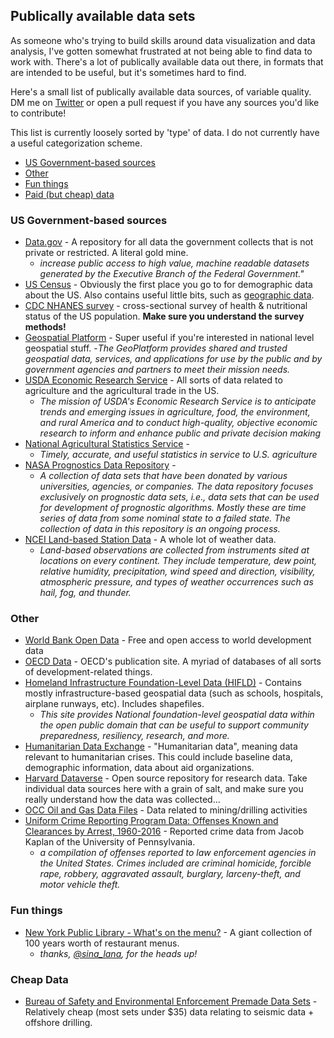 ## Publically available data sets 

As someone who's trying to build skills around data visualization and data analysis, I've gotten somewhat frustrated at not being able to find data to work with. There's a lot of publically available data out there, in formats that are intended to be useful, but it's sometimes hard to find. 

Here's a small list of publically available data sources, of variable quality. DM me on [Twitter](http://twitter.com/guacamolebio) or open a pull request if you have any sources you'd like to contribute! 

This list is currently loosely sorted by 'type' of data. I do not currently have a useful categorization scheme.

 * [US Government-based sources](#us-government-based-sources)
 * [Other](#other)
 * [Fun things](#fun-things)
 * [Paid (but cheap) data](#cheap-data)
 
### US Government-based sources
* [Data.gov](https://www.data.gov) - A repository for all data the government collects that is not private or restricted. A literal gold mine.
    - _increase public access to high value, machine readable datasets generated by the Executive Branch of the Federal Government."_
* [US Census](https://www.census.gov/) - Obviously the first place you go to for demographic data about the US. Also contains useful little bits, such as [geographic data](https://www.census.gov/geo/). 
* [CDC NHANES survey](https://www.cdc.gov/nchs/nhanes/index.htm) - cross-sectional survey of health & nutritional status of the US population. **Make sure you understand the survey methods!**
* [Geospatial Platform](https://www.geoplatform.gov) - Super useful if you're interested in national level geospatial stuff.
    -_The GeoPlatform provides shared and trusted geospatial data, services, and applications for use by the public and by government agencies and partners to meet their mission needs._
* [USDA Economic Research Service](https://www.ers.usda.gov/data-products/) - All sorts of data related to agriculture and the agricultural trade in the US. 
    - _The mission of USDA's Economic Research Service is to anticipate trends and emerging issues in agriculture, food, the environment, and rural America and to conduct high-quality, objective economic research to inform and enhance public and private decision making_
* [National Agricultural Statistics Service](https://www.nass.usda.gov) - 
    - _Timely, accurate, and useful statistics in service to U.S. agriculture_
* [NASA Prognostics Data Repository](https://ti.arc.nasa.gov/tech/dash/groups/pcoe/prognostic-data-repository/) -
    - _A collection of data sets that have been donated by various universities, agencies, or companies. The data repository focuses exclusively on prognostic data sets, i.e., data sets that can be used for development of prognostic algorithms. Mostly these are time series of data from some nominal state to a failed state. The collection of data in this repository is an ongoing process._
* [NCEI Land-based Station Data](https://www.ncdc.noaa.gov/data-access/land-based-station-data) - A whole lot of weather data.
    - _Land-based observations are collected from instruments sited at locations on every continent. They include temperature, dew point, relative humidity, precipitation, wind speed and direction, visibility, atmospheric pressure, and types of weather occurrences such as hail, fog, and thunder._

### Other
* [World Bank Open Data](https://data.worldbank.org) - Free and open access to world development data
* [OECD Data](https://data.oecd.org/searchresults/?r=+f/type/datasets) - OECD's publication site. A myriad of databases of all sorts of development-related things. 
* [Homeland Infrastructure Foundation-Level Data (HIFLD)](https://hifld-geoplatform.opendata.arcgis.com) - Contains mostly infrastructure-based geospatial data (such as schools, hospitals, airplane runways, etc). Includes shapefiles. 
    - _This site provides National foundation-level geospatial data within the open public domain that can be useful to support community preparedness, resiliency, research, and more._
* [Humanitarian Data Exchange](https://data.humdata.org) - "Humanitarian data", meaning data relevant to humanitarian crises. This could include baseline data, demographic information, data about aid organizations.
* [Harvard Dataverse](https://dataverse.harvard.edu) - Open source repository for research data. Take individual data sources here with a grain of salt, and make sure you really understand how the data was collected...
* [OCC Oil and Gas Data Files](http://www.occeweb.com/og/ogdatafiles2.htm) - Data related to mining/drilling activities
* [Uniform Crime Reporting Program Data: Offenses Known and Clearances by Arrest, 1960-2016](https://www.openicpsr.org/openicpsr/project/100707/version/V3/view) - Reported crime data from Jacob Kaplan of the University of Pennsylvania.
    - _a compilation of offenses reported to law enforcement agencies in the United States. Crimes included are criminal homicide, forcible rape, robbery, aggravated assault, burglary, larceny-theft, and motor vehicle theft._ 
    
### Fun things
* [New York Public Library - What's on the menu?](http://menus.nypl.org) - A giant collection of 100 years worth of restaurant menus. 
    - _thanks, [@sina_lana](https://twitter.com/sina_lana), for the heads up!_ 
   

### Cheap Data
* [Bureau of Safety and Environmental Enforcement Premade Data Sets](https://www.data.bsee.gov/Other/DiscMediaStore/PremadeSets.aspx) - Relatively cheap (most sets under $35) data relating to seismic data + offshore drilling.
